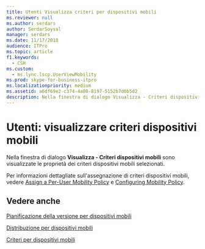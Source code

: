 ```yaml
---
title: Utenti Visualizza criteri per dispositivi mobili
ms.reviewer: null
ms.author: serdars
author: SerdarSoysal
manager: serdars
ms.date: 11/17/2018
audience: ITPro
ms.topic: article
f1.keywords:
  - CSH
ms.custom:
  - ms.lync.lscp.UserViewMobility
ms.prod: skype-for-business-itpro
ms.localizationpriority: medium
ms.assetid: a6df69e2-c374-4a80-8197-5152b7d0b5d2
description: Nella finestra di dialogo Visualizza - Criteri dispositivi mobili sono visualizzate le proprietà dei criteri dispositivi mobili selezionati.
---
```


# <a name="users-view-mobility-policy"></a>Utenti: visualizzare criteri dispositivi mobili

Nella finestra di dialogo **Visualizza - Criteri dispositivi mobili** sono visualizzate le proprietà dei criteri dispositivi mobili selezionati.

Per informazioni dettagliate sull'assegnazione di criteri dispositivi mobili, vedere [Assign a Per-User Mobility Policy](/previous-versions/office/lync-server-2013/lync-server-2013-assign-a-per-user-mobility-policy) e [Configuring Mobility Policy](/previous-versions/office/lync-server-2013/lync-server-2013-configuring-mobility-policy).

## <a name="see-also"></a>Vedere anche

[Pianificazione della versione per dispositivi mobili](/previous-versions/office/lync-server-2013/lync-server-2013-planning-for-mobility)

[Distribuzione per dispositivi mobili](/previous-versions/office/lync-server-2013/lync-server-2013-deploying-mobility)

[Criteri per dispositivi mobili](/previous-versions/office/lync-server-2013/lync-server-2013-mobility-policies)